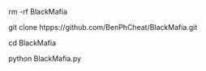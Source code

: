 rm -rf BlackMafia 

git clone htpps://github.com/BenPhCheat/BlackMafia.git

cd BlackMafia

python BlackMafia.py


